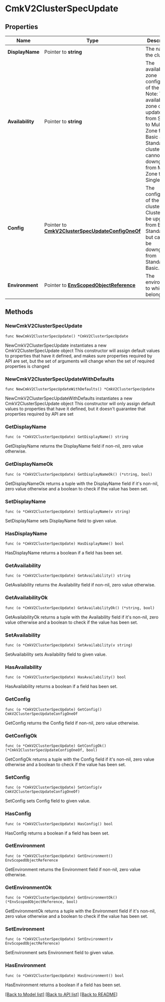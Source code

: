 # CmkV2ClusterSpecUpdate

## Properties

Name | Type | Description | Notes
------------ | ------------- | ------------- | -------------
**DisplayName** | Pointer to **string** | The name of the cluster. | [optional] 
**Availability** | Pointer to **string** | The availability zone configuration of the cluster Note: The availability zone can be updated from Single to Multi-Zone for Basic and Standard clusters but cannot be downgraded from Multi-Zone to Single Zone.  | [optional] [default to "SINGLE_ZONE"]
**Config** | Pointer to [**CmkV2ClusterSpecUpdateConfigOneOf**](CmkV2ClusterSpecUpdateConfigOneOf.md) | The configuration of the Kafka cluster.  Note: Clusters can be upgraded from Basic to Standard, but cannot be downgraded from Standard to Basic.  | [optional] 
**Environment** | Pointer to [**EnvScopedObjectReference**](EnvScopedObjectReference.md) | The environment to which this belongs. | [optional] 

## Methods

### NewCmkV2ClusterSpecUpdate

`func NewCmkV2ClusterSpecUpdate() *CmkV2ClusterSpecUpdate`

NewCmkV2ClusterSpecUpdate instantiates a new CmkV2ClusterSpecUpdate object
This constructor will assign default values to properties that have it defined,
and makes sure properties required by API are set, but the set of arguments
will change when the set of required properties is changed

### NewCmkV2ClusterSpecUpdateWithDefaults

`func NewCmkV2ClusterSpecUpdateWithDefaults() *CmkV2ClusterSpecUpdate`

NewCmkV2ClusterSpecUpdateWithDefaults instantiates a new CmkV2ClusterSpecUpdate object
This constructor will only assign default values to properties that have it defined,
but it doesn't guarantee that properties required by API are set

### GetDisplayName

`func (o *CmkV2ClusterSpecUpdate) GetDisplayName() string`

GetDisplayName returns the DisplayName field if non-nil, zero value otherwise.

### GetDisplayNameOk

`func (o *CmkV2ClusterSpecUpdate) GetDisplayNameOk() (*string, bool)`

GetDisplayNameOk returns a tuple with the DisplayName field if it's non-nil, zero value otherwise
and a boolean to check if the value has been set.

### SetDisplayName

`func (o *CmkV2ClusterSpecUpdate) SetDisplayName(v string)`

SetDisplayName sets DisplayName field to given value.

### HasDisplayName

`func (o *CmkV2ClusterSpecUpdate) HasDisplayName() bool`

HasDisplayName returns a boolean if a field has been set.

### GetAvailability

`func (o *CmkV2ClusterSpecUpdate) GetAvailability() string`

GetAvailability returns the Availability field if non-nil, zero value otherwise.

### GetAvailabilityOk

`func (o *CmkV2ClusterSpecUpdate) GetAvailabilityOk() (*string, bool)`

GetAvailabilityOk returns a tuple with the Availability field if it's non-nil, zero value otherwise
and a boolean to check if the value has been set.

### SetAvailability

`func (o *CmkV2ClusterSpecUpdate) SetAvailability(v string)`

SetAvailability sets Availability field to given value.

### HasAvailability

`func (o *CmkV2ClusterSpecUpdate) HasAvailability() bool`

HasAvailability returns a boolean if a field has been set.

### GetConfig

`func (o *CmkV2ClusterSpecUpdate) GetConfig() CmkV2ClusterSpecUpdateConfigOneOf`

GetConfig returns the Config field if non-nil, zero value otherwise.

### GetConfigOk

`func (o *CmkV2ClusterSpecUpdate) GetConfigOk() (*CmkV2ClusterSpecUpdateConfigOneOf, bool)`

GetConfigOk returns a tuple with the Config field if it's non-nil, zero value otherwise
and a boolean to check if the value has been set.

### SetConfig

`func (o *CmkV2ClusterSpecUpdate) SetConfig(v CmkV2ClusterSpecUpdateConfigOneOf)`

SetConfig sets Config field to given value.

### HasConfig

`func (o *CmkV2ClusterSpecUpdate) HasConfig() bool`

HasConfig returns a boolean if a field has been set.

### GetEnvironment

`func (o *CmkV2ClusterSpecUpdate) GetEnvironment() EnvScopedObjectReference`

GetEnvironment returns the Environment field if non-nil, zero value otherwise.

### GetEnvironmentOk

`func (o *CmkV2ClusterSpecUpdate) GetEnvironmentOk() (*EnvScopedObjectReference, bool)`

GetEnvironmentOk returns a tuple with the Environment field if it's non-nil, zero value otherwise
and a boolean to check if the value has been set.

### SetEnvironment

`func (o *CmkV2ClusterSpecUpdate) SetEnvironment(v EnvScopedObjectReference)`

SetEnvironment sets Environment field to given value.

### HasEnvironment

`func (o *CmkV2ClusterSpecUpdate) HasEnvironment() bool`

HasEnvironment returns a boolean if a field has been set.


[[Back to Model list]](../README.md#documentation-for-models) [[Back to API list]](../README.md#documentation-for-api-endpoints) [[Back to README]](../README.md)


